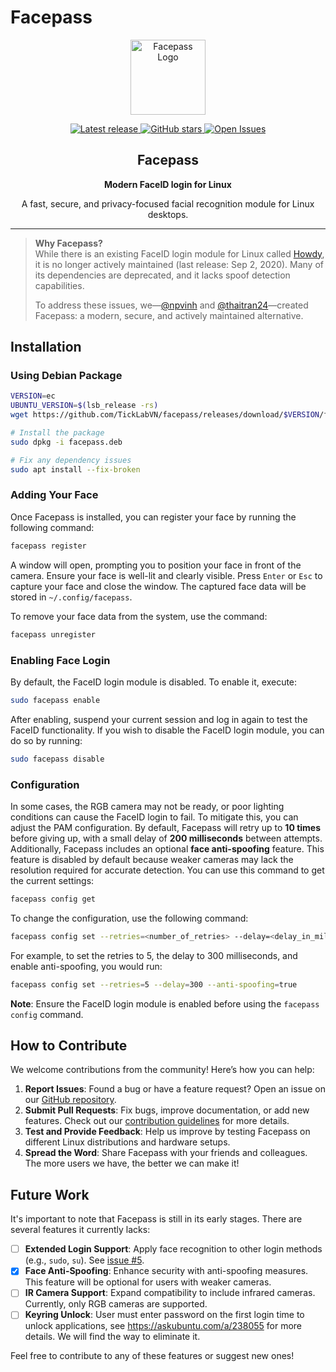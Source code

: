 # Facepass

<p align="center">
    <img src="https://public-r2.ticklab.site/media/tc1oN21KXhMM1B2jOecRhk=" alt="Facepass Logo" width="120" />
</p>

<p align="center">
    <a href="https://github.com/TickLabVN/facepass/releases/latest">
        <img src="https://img.shields.io/github/v/release/TickLabVN/facepass?label=Last%20Release&style=flat-square" alt="Latest release" />
    </a>
    <a href="https://github.com/TickLabVN/facepass/stargazers">
        <img src="https://img.shields.io/github/stars/TickLabVN/facepass?style=flat-square" alt="GitHub stars" />
    </a>
    <a href="https://github.com/TickLabVN/facepass/issues">
        <img src="https://img.shields.io/github/issues/TickLabVN/facepass?style=flat-square" alt="Open Issues" />
    </a>
</p>

<h2 align="center">Facepass</h2>
<p align="center"><b>Modern FaceID login for Linux</b></p>
<p align="center">A fast, secure, and privacy-focused facial recognition module for Linux desktops.</p>

---

> **Why Facepass?**  
> While there is an existing FaceID login module for Linux called [Howdy](https://github.com/boltgolt/howdy), it is no longer actively maintained (last release: Sep 2, 2020). Many of its dependencies are deprecated, and it lacks spoof detection capabilities.  
>  
> To address these issues, we—[@npvinh](https://github.com/npvinh) and [@thaitran24](https://github.com/thaitran24)—created Facepass: a modern, secure, and actively maintained alternative.

## Installation

### Using Debian Package

```sh
VERSION=ec
UBUNTU_VERSION=$(lsb_release -rs)
wget https://github.com/TickLabVN/facepass/releases/download/$VERSION/facepass-$VERSION-ubuntu-$UBUNTU_VERSION.deb -O facepass.deb

# Install the package
sudo dpkg -i facepass.deb

# Fix any dependency issues
sudo apt install --fix-broken
```

### Adding Your Face

Once Facepass is installed, you can register your face by running the following command:

```sh
facepass register
```

A window will open, prompting you to position your face in front of the camera. Ensure your face is well-lit and clearly visible. Press `Enter` or `Esc` to capture your face and close the window. The captured face data will be stored in `~/.config/facepass`.

To remove your face data from the system, use the command:

```sh
facepass unregister
```

### Enabling Face Login

By default, the FaceID login module is disabled. To enable it, execute:

```sh
sudo facepass enable
```

After enabling, suspend your current session and log in again to test the FaceID functionality. If you wish to disable the FaceID login module, you can do so by running:

```sh
sudo facepass disable
```

### Configuration

In some cases, the RGB camera may not be ready, or poor lighting conditions can cause the FaceID login to fail. To mitigate this, you can adjust the PAM configuration. By default, Facepass will retry up to **10 times** before giving up, with a small delay of **200 milliseconds** between attempts. Additionally, Facepass includes an optional **face anti-spoofing** feature. This feature is disabled by default because weaker cameras may lack the resolution required for accurate detection. You can use this command to get the current settings:

```sh
facepass config get
```

To change the configuration, use the following command:

```sh
facepass config set --retries=<number_of_retries> --delay=<delay_in_milliseconds> --anti-spoofing=<true_or_false>
```

For example, to set the retries to 5, the delay to 300 milliseconds, and enable anti-spoofing, you would run:

```sh
facepass config set --retries=5 --delay=300 --anti-spoofing=true
```

**Note**: Ensure the FaceID login module is enabled before using the `facepass config` command.

## How to Contribute

We welcome contributions from the community! Here’s how you can help:

1. **Report Issues**: Found a bug or have a feature request? Open an issue on our [GitHub repository](https://github.com/TickLabVN/facepass/issues).
2. **Submit Pull Requests**: Fix bugs, improve documentation, or add new features. Check out our [contribution guidelines](https://github.com/TickLabVN/facepass/blob/main/docs/contributing.md) for more details.
3. **Test and Provide Feedback**: Help us improve by testing Facepass on different Linux distributions and hardware setups.
4. **Spread the Word**: Share Facepass with your friends and colleagues. The more users we have, the better we can make it!

## Future Work

It's important to note that Facepass is still in its early stages. There are several features it currently lacks:

- [ ] **Extended Login Support**: Apply face recognition to other login methods (e.g., `sudo`, `su`). See [issue #5](https://github.com/TickLabVN/facepass/issues/5).
- [x] **Face Anti-Spoofing**: Enhance security with anti-spoofing measures. This feature will be optional for users with weaker cameras.
- [ ] **IR Camera Support**: Expand compatibility to include infrared cameras. Currently, only RGB cameras are supported.
- [ ] **Keyring Unlock**: User must enter password on the first login time to unlock applications, see https://askubuntu.com/a/238055 for more details. We will find the way to eliminate it.

Feel free to contribute to any of these features or suggest new ones!
